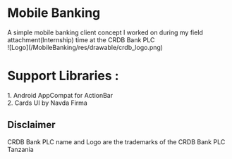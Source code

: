 <html>
<head>
<h1>
Mobile Banking
</h1>
</head>

<body>
<p>
A simple mobile banking client concept I worked on during my field attachment(Internship) time at the CRDB Bank PLC
<br>
![Logo](/MobileBanking/res/drawable/crdb_logo.png)
<br>
</p>

<h1>Support Libraries : </h1>
<p>
1. Android AppCompat for ActionBar<br>
2. Cards UI by Navda Firma <br>
</p>

<h2>Disclaimer </h2>
<p>
CRDB Bank PLC name and Logo are the trademarks of the CRDB Bank PLC Tanzania
</p>

</body>

</head>
